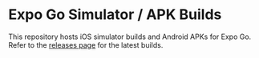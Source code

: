 # Expo Go Simulator / APK Builds

This repository hosts iOS simulator builds and Android APKs for Expo Go. Refer to the [releases page](https://github.com/expo/expo-go-releases/releases) for the latest builds.
